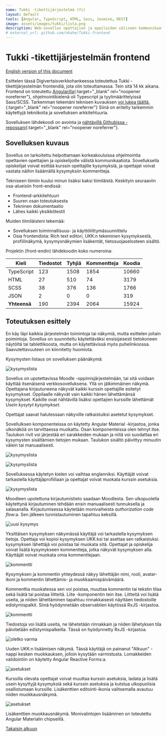 ```yaml
---
name: Tukki -tikettijärjestelmä (fi)
layout: default
tools: [Angular, TypeScript, HTML, Sass, Jasmine, REST]
image: assets/images/tukki/lista.png
description: Web-sovellus opettajien ja oppilaiden väliseen kommunikaatioon.
# external_url: github.com/nkahe/Tukki-frontend
---
```


# Tukki -tikettijärjestelmän frontend

[English version of this document](2-tukki-en.html)

Esittelen tässä Digivertaisverkkohankeessa toteutettua Tukki -tikettijärjestelmän
frontendiä, jota olin toteuttamassa. Tein sitä 14 kk aikana. Frontend on toteutettu [Angularilla](https://angular.io/){:target="_blank" rel="noopener noreferrer"},
ohjelmointikielenä oli Typescript ja tyylimäärittelyissä Sass/SCSS. Tarkemman tekemäni teknisen kuvauksen
[voi lukea täältä.](https://github.com/nkahe/Tukki-frontend/blob/main/documentation/kuvaus/kuvaus.md){:target="_blank" rel="noopener noreferrer"}
Siinä on eritelty tarkemmin käytettyjä tekniikoita ja sovelluksen arkkitehtuuria.

Sovelluksen lähdekoodi on avointa ja [nähtävillä Githubissa -repossani](http://github.com/nkahe/Tukki-frontend){:target="_blank" rel="noopener noreferrer"}.

## Sovelluksen kuvaus

Sovellus on tarkoitettu helpottamaan korkeakouluissa ohjelmointia opettavien opettajien ja opiskelijoille välistä kommunikaatiota. Sovelluksella opiskelijat voivat esittää kurssin opettajille kysymyksiä, ja opettajat voivat vastata näihin lisäämällä kysymyksiin kommentteja.

Tekniseen tiimiin kuului minun lisäksi kaksi tiimiläistä. Keskityin seuraaviin osa-alueisiin front-endissä:

- Frontend-arkkitehtuuri
- Suuren osan toteutuksesta
- Tekninen dokumentaatio
- Lähes kaikki yksikkötestit

Muiden tiimiläisteni tekemää:

- Sovelluksen toiminnallisuus- ja käyttöliittymäsuunnittelu
- Osia frontendista: Rich text editori, UKK:n tekeminen kysymyksestä,
profiilinäkymä, kysymysnäkymien lisäkentät, tietosuojaselosteen sisältö.

Projektin (front-endin) lähdekoodin koko numeroina:

| Kieli      | Tiedostot | Tyhjiä | Kommentteja | Koodia  |
|------------|-------|-------|---------|-------|
| TypeScript | 123   | 1508  | 1854    | 10660 |
| HTML       | 27    | 510   | 74      | 3179  |
| SCSS       | 38    | 376   | 136     | 1766  |
| JSON       | 2     | 0     | 0       | 319   |
| **Yhteensä**   | 190   | 2394  | 2064    | 15924 |


## Toteutuksen esittely

En käy läpi kaikkia järjestelmän toimintoja tai näkymiä, mutta esittelen joitain poimintoja. Sovellus on suunniteltu käytettäväksi ensisijaisesti tietokoneen näytöltä tai tablettikoosta, mutta on käytettävissä myös puhelinkoossa. Saavutettavuuteen on kiinnitetty huomiota.

Kysymysten listaus on sovelluksen päänäkymä:

![kysymyslista](assets/images/tukki/lista.png)

Sovellus on upotettavissa Moodle -oppimisjärjestelmään, tai sitä voidaan käyttää itsenäisenä verkkosovelluksena. Yllä on jälkimmäinen näkymä. Opettajana kirjautuneena näkyvät kaikki kurssin opettajille esitetyt kysymykset. Oppilaalle näkyvät vain kaikki hänen lähettämänsä kysymykset. Kaikille ovat nähtävillä lisäksi opettajien kurssille lähettämät *Usein kysytyt kysymykset*.

Opettajat saavat halutessaan näkyville ratkaistuiksi asetetut kysymykset.

Sovellulksen komponenteissa on käytetty Angular Material -kirjastoa, jonka ulkonäköä on tarvittaessa muokattu. Osan komponenteissa olen tehnyt itse. Taulukon rivit voi järjestää eri sarakkeiden mukaan ja niitä voi suodattaa eri kysymysten sisältämien tietojen mukaan. Taulukon sisältö päivittyy minuutin välein tai manuaalisesti.


![kysymyslista](assets/images/tukki/lista-en.png)

![kysymyslista](assets/images/tukki/valikko.png)

Sovelluksessa käytetyn kielen voi vaihtaa englanniksi. Käyttäjät voivat tarkastella käyttäjäprofiiliaan ja opettajat voivat muokata kurssin asetuksia.

![kysymyslista](assets/images/tukki/login.png)

Moodleen upotettuna kirjautumistieto saadaan Moodlesta. Sen ulkopuolella käytettynä kirjautuminen tehdään ensin manuaalisesti tunnuksella ja salasanalla. Kirjautumisessa käytetään monivaiheista <i>authorization code flow</i>:a. Sen jälkeen tunnistautuminen tapahtuu keksillä.

![uusi kysymys](assets/images/tukki/tiketti.png)

Yksittäisen kysymyksen näkymässä käyttäjä voi tarkastella kysymyksen tietoja.
Opettaja voi kopioi kysymyksen UKK:ksi tai asettaa sen ratkaistuksi. kysymyksen lähettäjä voi poistaa tai muokata sitä. Opettajat ja opiskelija voivat lisätä
kysymykseen kommentteja, jotka näkyvät kysymyksen alla. Käyttäjät voivat muokata
omia kommenttejaan.

![kommentti](assets/images/tukki/kommentti.png)

Kysymyksen ja kommentin yhteydessä näkyy lähettäjän nimi, rooli, avatar-ikoni ja
kommentin lähettämis- ja muokkaamispäivämäärä.

Kommenttia muokatessa sen voi poistaa, muuttaa kommentin tai tekstin tilaa sekä
lisätä tai poistaa liitteitä. Liite -komponentin tein itse. Liitteitä voi lisätä useita, ja niiden lähettäminen tapahtuu rinnakkaisesti näyttäen tiedostoille edistymispalkit. Siinä hyödynnetään observablien käytössä RxJS -kirjastoa.

![kommentti](assets/images/tukki/progress-bar.png)

Tiedostoja voi lisätä useita, ne lähetetään rinnakkain ja niiden lähetyksen tila
päivitetään edistymispalkeilla. Tässä on hyödynnetty RxJS -kirjastoa.

![oletko varma](assets/images/tukki/oletko-varma.png)

Uuden UKK:n lisäämisen näkymä. Tässä käyttäjä on painanut "Alkuun" -nappi kesken muokkauksen, jolloin kysytään varmistusta. Lomakkeiden validointiin on käytetty Angular Reactive Forms:a.

![asetukset](assets/images/tukki/asetukset.png)

Kurssilla olevata opettajat voivat muuttaa kurssin asetuksia, ladata ja lisätä
usein kysyttyjä kysymyksiä sekä kurssin asetuksia ja kutstua ulkopuolisia
osallistumaan kurssille. Lisäkenttien editointi-ikonia valitsemalla avautuu
niiden muokkausnäkymä.

![asetukset](assets/images/tukki/lisäkenttä.png)

Lisäkenttien muokkausnäkymä. Monivalintojen lisääminen on toteutettu Angular
Materialin chipseillä.

<a href="#">Takaisin alkuun</a>
